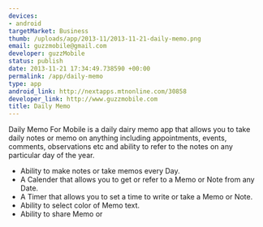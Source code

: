 ```yaml
--- 
devices: 
- android
targetMarket: Business
thumb: /uploads/app/2013-11/2013-11-21-daily-memo.png
email: guzzmobile@gmail.com
developer: guzzMobile
status: publish
date: 2013-11-21 17:34:49.738590 +00:00
permalink: /app/daily-memo
type: app
android_link: http://nextapps.mtnonline.com/30858
developer_link: http://www.guzzmobile.com
title: Daily Memo
---
```


Daily Memo For Mobile is a daily dairy memo app that allows you to take daily notes or memo on anything including appointments, events, comments, observations etc and ability to refer to the notes on any particular day of the year. 

- Ability to make notes or take memos every Day. 
- A Calender that allows you to get or refer to a Memo or Note from any Date. 
- A Timer that allows you to set a time to write or take a Memo or Note. 
- Ability to select color of Memo text. 
- Ability to share Memo or 
